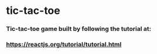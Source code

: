 # tic-tac-toe

### Tic-tac-toe game built by following the tutorial at:
### https://reactjs.org/tutorial/tutorial.html
